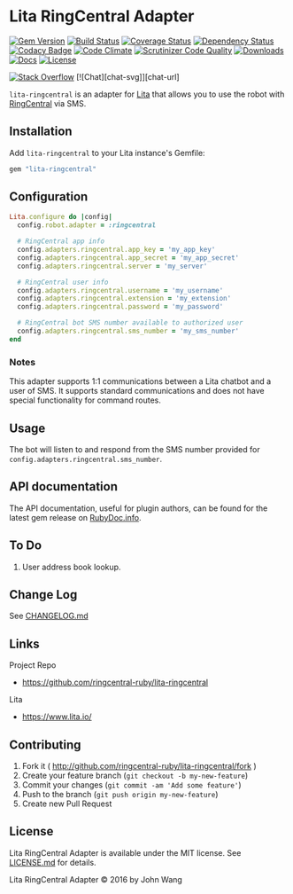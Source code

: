 Lita RingCentral Adapter
========================

[![Gem Version][gem-version-svg]][gem-version-link]
[![Build Status][build-status-svg]][build-status-link]
[![Coverage Status][coverage-status-svg]][coverage-status-link]
[![Dependency Status][dependency-status-svg]][dependency-status-link]
[![Codacy Badge][codacy-svg]][codacy-link]
[![Code Climate][codeclimate-status-svg]][codeclimate-status-link]
[![Scrutinizer Code Quality][scrutinizer-status-svg]][scrutinizer-status-link]
[![Downloads][downloads-svg]][downloads-link]
[![Docs][docs-rubydoc-svg]][docs-rubydoc-link]
[![License][license-svg]][license-link]

[![Stack Overflow][stackoverflow-svg]][stackoverflow-url]
[![Chat][chat-svg]][chat-url]

`lita-ringcentral` is an adapter for [Lita](https://www.lita.io/) that allows you to use the robot with [RingCentral](https://developers.ringcentral.com/) via SMS.

## Installation

Add `lita-ringcentral` to your Lita instance's Gemfile:

``` ruby
gem "lita-ringcentral"
```

## Configuration

``` ruby
Lita.configure do |config|
  config.robot.adapter = :ringcentral

  # RingCentral app info
  config.adapters.ringcentral.app_key = 'my_app_key'
  config.adapters.ringcentral.app_secret = 'my_app_secret'
  config.adapters.ringcentral.server = 'my_server'

  # RingCentral user info
  config.adapters.ringcentral.username = 'my_username'
  config.adapters.ringcentral.extension = 'my_extension'
  config.adapters.ringcentral.password = 'my_password'

  # RingCentral bot SMS number available to authorized user
  config.adapters.ringcentral.sms_number = 'my_sms_number' 
end
```

### Notes

This adapter supports 1:1 communications between a Lita chatbot and a user of SMS. It supports standard communications and does not have special functionality for command routes.

## Usage

The bot will listen to and respond from the SMS number provided for `config.adapters.ringcentral.sms_number`.

## API documentation

The API documentation, useful for plugin authors, can be found for the latest gem release on [RubyDoc.info](http://www.rubydoc.info/gems/lita-ringcentral).

## To Do

1. User address book lookup.

## Change Log

See [CHANGELOG.md](CHANGELOG.md)

## Links

Project Repo

* https://github.com/ringcentral-ruby/lita-ringcentral

Lita

* https://www.lita.io/

## Contributing

1. Fork it ( http://github.com/ringcentral-ruby/lita-ringcentral/fork )
2. Create your feature branch (`git checkout -b my-new-feature`)
3. Commit your changes (`git commit -am 'Add some feature'`)
4. Push to the branch (`git push origin my-new-feature`)
5. Create new Pull Request

## License

Lita RingCentral Adapter is available under the MIT license. See [LICENSE.md](LICENSE.md) for details.

Lita RingCentral Adapter &copy; 2016 by John Wang

 [gem-version-svg]: https://badge.fury.io/rb/lita-ringcentral.svg
 [gem-version-link]: http://badge.fury.io/rb/lita-ringcentral
 [downloads-svg]: http://ruby-gem-downloads-badge.herokuapp.com/lita-ringcentral
 [downloads-link]: https://rubygems.org/gems/lita-ringcentral
 [build-status-svg]: https://api.travis-ci.org/ringcentral-ruby/lita-ringcentral.svg?branch=master
 [build-status-link]: https://travis-ci.org/ringcentral-ruby/lita-ringcentral
 [coverage-status-svg]: https://coveralls.io/repos/ringcentral-ruby/lita-ringcentral/badge.svg?branch=master
 [coverage-status-link]: https://coveralls.io/r/ringcentral-ruby/lita-ringcentral?branch=master
 [dependency-status-svg]: https://gemnasium.com/ringcentral-ruby/lita-ringcentral.svg
 [dependency-status-link]: https://gemnasium.com/ringcentral-ruby/lita-ringcentral
 [codacy-svg]: https://api.codacy.com/project/badge/Grade/7e769fa345eb4713ade44ef0e7e882fb
 [codacy-link]: https://www.codacy.com/app/ringcentral-ruby/lita-ringcentral
 [codeclimate-status-svg]: https://codeclimate.com/github/ringcentral-ruby/lita-ringcentral/badges/gpa.svg
 [codeclimate-status-link]: https://codeclimate.com/github/ringcentral-ruby/lita-ringcentral
 [scrutinizer-status-svg]: https://scrutinizer-ci.com/g/ringcentral-ruby/lita-ringcentral/badges/quality-score.png?b=master
 [scrutinizer-status-link]: https://scrutinizer-ci.com/g/ringcentral-ruby/lita-ringcentral/?branch=master
 [docs-rubydoc-svg]: https://img.shields.io/badge/docs-rubydoc-blue.svg
 [docs-rubydoc-link]: http://www.rubydoc.info/gems/lita-ringcentral/
 [license-svg]: https://img.shields.io/badge/license-MIT-blue.svg
 [license-link]: https://github.com/ringcentral-ruby/lita-ringcentral/blob/master/LICENSE.md
 [stackoverflow-svg]: https://img.shields.io/badge/Stack%20Overflow-ringcentral-orange.svg
 [stackoverflow-url]: https://stackoverflow.com/questions/tagged/ringcentral
